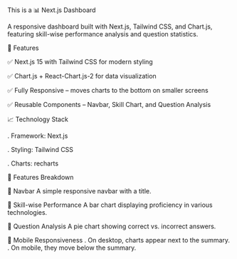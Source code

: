 This is a 📊 Next.js Dashboard

A responsive dashboard built with Next.js, Tailwind CSS, and Chart.js, featuring skill-wise performance analysis and question statistics.

🚀 Features

✅ Next.js 15 with Tailwind CSS for modern styling

✅ Chart.js + React-Chart.js-2 for data visualization

✅ Fully Responsive – moves charts to the bottom on smaller screens

✅ Reusable Components – Navbar, Skill Chart, and Question Analysis



📈 Technology Stack

. Framework: Next.js

. Styling: Tailwind CSS

. Charts: recharts


🌟 Features Breakdown

📌 Navbar
A simple responsive navbar with a title.

📌 Skill-wise Performance
A bar chart displaying proficiency in various technologies.

📌 Question Analysis
A pie chart showing correct vs. incorrect answers.

📌 Mobile Responsiveness
. On desktop, charts appear next to the summary.
. On mobile, they move below the summary.

